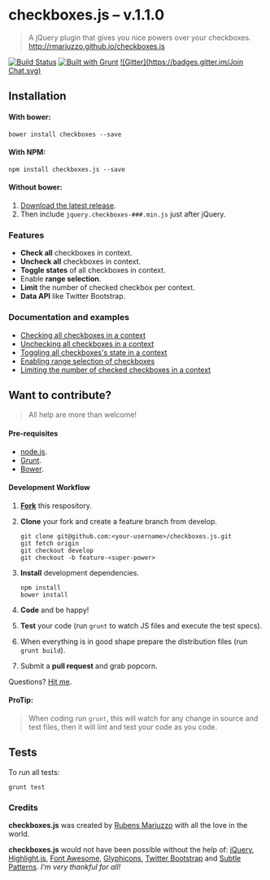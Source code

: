 # checkboxes.js – v.1.1.0

> A jQuery plugin that gives you nice powers over your checkboxes. http://rmariuzzo.github.io/checkboxes.js

[![Build Status](https://travis-ci.org/rmariuzzo/checkboxes.js.svg?branch=develop)](https://travis-ci.org/rmariuzzo/checkboxes.js)
[![Built with Grunt](https://cdn.gruntjs.com/builtwith.png)](http://gruntjs.com/)
[![Gitter](https://badges.gitter.im/Join Chat.svg)](https://gitter.im/rmariuzzo/checkboxes.js)

## Installation

#### With bower:

```shell
bower install checkboxes --save
```

#### With NPM:

```shell
npm install checkboxes.js --save
```

#### Without bower:

 1. [Download the latest release](https://github.com/rmariuzzo/checkboxes.js/releases).
 2. Then include `jquery.checkboxes-###.min.js` just after jQuery.

### Features

 * **Check all** checkboxes in context.
 * **Uncheck all** checkboxes in context.
 * **Toggle states** of all checkboxes in context.
 * Enable **range selection**.
 * **Limit** the number of checked checkbox per context.
 * **Data API** like Twitter Bootstrap.

### Documentation and examples

 * [Checking all checkboxes in a context](http://rmariuzzo.github.io/checkboxes.js/#checking-all-checkboxes)
 * [Unchecking all checkboxes in a context](http://rmariuzzo.github.io/checkboxes.js/#unchecking-all-checkboxes)
 * [Toggling all checkboxes's state in a context](http://rmariuzzo.github.io/checkboxes.js/#toggling-all-checkboxes)
 * [Enabling range selection of checkboxes](http://rmariuzzo.github.io/checkboxes.js/#range-selection-of-checkboxes)
 * [Limiting the number of checked checkboxes in a context](http://rmariuzzo.github.io/checkboxes.js/#limit-max-number-of-checked-checkboxes)

## Want to contribute?

> All help are more than welcome!

#### Pre-requisites

 - [node.js](http://nodejs.org/).
 - [Grunt](http://gruntjs.com/).
 - [Bower](http://bower.io/).

#### Development Workflow

 1. **[Fork](https://github.com/rmariuzzo/checkboxes.js/fork)** this respository.
 2. **Clone** your fork and create a feature branch from develop.

    ```shell
    git clone git@github.com:<your-username>/checkboxes.js.git
    git fetch origin
    git checkout develop
    git checkout -b feature-<super-power>
    ```

 3. **Install** development dependencies.
 
    ```shell
    npm install
    bower install
    ```

 4. **Code** and be happy!
 5. **Test** your code (run `grunt` to watch JS files and execute the test specs).
 6. When everything is in good shape prepare the distribution files (run `grunt build`).
 7. Submit a **pull request** and grab popcorn.

Questions? [Hit me](https://github.com/rmariuzzo/).

#### ProTip:

> When coding run `grunt`, this will watch for any change in source and test files, then it will lint and test your code as you code.

## Tests

To run all tests:

```shell
grunt test
```

### Credits

**checkboxes.js** was created by [Rubens Mariuzzo](http://github.com/rmariuzzo) with all the love in the world.

**checkboxes.js** would not have been possible without the help of: [jQuery](http://jquery.com/), [Highlight.js](http://softwaremaniacs.org/soft/highlight/en/), [Font Awesome](http://fortawesome.github.io/Font-Awesome/), [Glyphicons](http://glyphicons.com/), [Twitter Bootstrap](http://twitter.github.io/bootstrap/) and [Subtle Patterns](http://subtlepatterns.com/). _I'm very thankful for all!_
